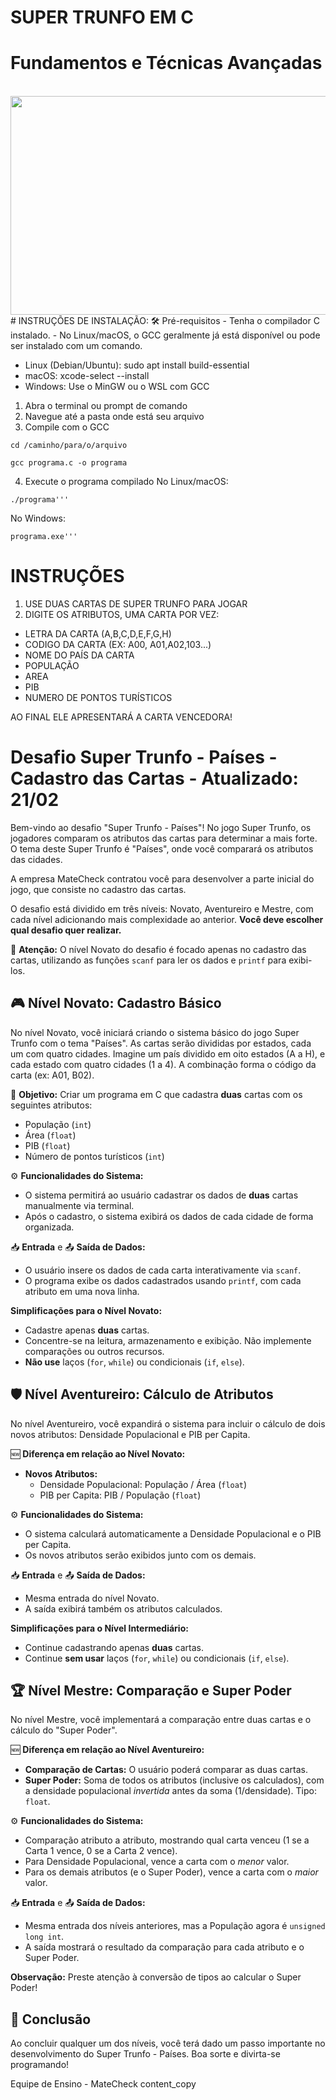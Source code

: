 # SUPER TRUNFO EM C
# Fundamentos e Técnicas Avançadas
  </div>
  <div style="display: inline_block"><br>
  <img height="350" width="850" src="https://i0.wp.com/romirplayhouse.com/wp-content/uploads/2023/06/1474A0A7-EDAD-4693-9468-7CE0CC967CBB.jpeg?w=620&ssl=1" />
</div>
# INSTRUÇÕES DE INSTALAÇÃO:
🛠️ Pré-requisitos
- Tenha o compilador C instalado.
- No Linux/macOS, o GCC geralmente já está disponível ou pode ser instalado com um comando.

- Linux (Debian/Ubuntu): sudo apt install build-essential
- macOS: xcode-select --install
- Windows: Use o MinGW ou o WSL com GCC

1. Abra o terminal ou prompt de comando
2. Navegue até a pasta onde está seu arquivo
3. Compile com o GCC
```shell 
cd /caminho/para/o/arquivo
```
```shell 
gcc programa.c -o programa
```
4. Execute o programa compilado
No Linux/macOS:
```shell 
./programa'''
```
No Windows:
```shell 
programa.exe'''
```

# INSTRUÇÕES
1) USE DUAS CARTAS DE SUPER TRUNFO PARA JOGAR
2) DIGITE OS ATRIBUTOS, UMA CARTA POR VEZ:
-   LETRA DA CARTA (A,B,C,D,E,F,G,H)
-   CODIGO DA CARTA (EX: A00, A01,A02,103...)
-   NOME DO PAÍS DA CARTA
-   POPULAÇÃO
-   AREA
-   PIB
-   NUMERO DE PONTOS TURÍSTICOS


AO FINAL ELE APRESENTARÁ A CARTA VENCEDORA!
   



























# Desafio Super Trunfo - Países - Cadastro das Cartas - Atualizado: 21/02

Bem-vindo ao desafio "Super Trunfo - Países"! No jogo Super Trunfo, os jogadores comparam os atributos das cartas para determinar a mais forte. O tema deste Super Trunfo é "Países", onde você comparará os atributos das cidades.

A empresa MateCheck contratou você para desenvolver a parte inicial do jogo, que consiste no cadastro das cartas.

O desafio está dividido em três níveis: Novato, Aventureiro e Mestre, com cada nível adicionando mais complexidade ao anterior.  **Você deve escolher qual desafio quer realizar.**

🚨 **Atenção:** O nível Novato do desafio é focado apenas no cadastro das cartas, utilizando as funções `scanf` para ler os dados e `printf` para exibi-los.

## 🎮 Nível Novato: Cadastro Básico

No nível Novato, você iniciará criando o sistema básico do jogo Super Trunfo com o tema "Países". As cartas serão divididas por estados, cada um com quatro cidades.  Imagine um país dividido em oito estados (A a H), e cada estado com quatro cidades (1 a 4).  A combinação forma o código da carta (ex: A01, B02).

🚩 **Objetivo:** Criar um programa em C que cadastra **duas** cartas com os seguintes atributos:

*   População (`int`)
*   Área (`float`)
*   PIB (`float`)
*   Número de pontos turísticos (`int`)

⚙️ **Funcionalidades do Sistema:**

*   O sistema permitirá ao usuário cadastrar os dados de **duas** cartas manualmente via terminal.
*   Após o cadastro, o sistema exibirá os dados de cada cidade de forma organizada.

📥 **Entrada** e 📤 **Saída de Dados:**

*   O usuário insere os dados de cada carta interativamente via `scanf`.
*   O programa exibe os dados cadastrados usando `printf`, com cada atributo em uma nova linha.

**Simplificações para o Nível Novato:**

*   Cadastre apenas **duas** cartas.
*   Concentre-se na leitura, armazenamento e exibição. Não implemente comparações ou outros recursos.
*   **Não use** laços (`for`, `while`) ou condicionais (`if`, `else`).


## 🛡️ Nível Aventureiro: Cálculo de Atributos

No nível Aventureiro, você expandirá o sistema para incluir o cálculo de dois novos atributos: Densidade Populacional e PIB per Capita.

🆕 **Diferença em relação ao Nível Novato:**

*   **Novos Atributos:**
    *   Densidade Populacional: População / Área (`float`)
    *   PIB per Capita: PIB / População (`float`)

⚙️ **Funcionalidades do Sistema:**

*   O sistema calculará automaticamente a Densidade Populacional e o PIB per Capita.
*   Os novos atributos serão exibidos junto com os demais.

📥 **Entrada** e 📤 **Saída de Dados:**

*   Mesma entrada do nível Novato.
*   A saída exibirá também os atributos calculados.

**Simplificações para o Nível Intermediário:**

*   Continue cadastrando apenas **duas** cartas.
*   Continue **sem usar** laços (`for`, `while`) ou condicionais (`if`, `else`).



## 🏆 Nível Mestre: Comparação e Super Poder

No nível Mestre, você implementará a comparação entre duas cartas e o cálculo do "Super Poder".

🆕 **Diferença em relação ao Nível Aventureiro:**

*   **Comparação de Cartas:** O usuário poderá comparar as duas cartas.
*   **Super Poder:** Soma de todos os atributos (inclusive os calculados), com a densidade populacional *invertida* antes da soma (1/densidade).  Tipo: `float`.

⚙️ **Funcionalidades do Sistema:**

*   Comparação atributo a atributo, mostrando qual carta venceu (1 se a Carta 1 vence, 0 se a Carta 2 vence).
*   Para Densidade Populacional, vence a carta com o *menor* valor.
*   Para os demais atributos (e o Super Poder), vence a carta com o *maior* valor.

📥 **Entrada** e 📤 **Saída de Dados:**

*   Mesma entrada dos níveis anteriores, mas a População agora é `unsigned long int`.
*   A saída mostrará o resultado da comparação para cada atributo e o Super Poder.

**Observação:**  Preste atenção à conversão de tipos ao calcular o Super Poder!


## 🏁 Conclusão

Ao concluir qualquer um dos níveis, você terá dado um passo importante no desenvolvimento do Super Trunfo - Países. Boa sorte e divirta-se programando!

Equipe de Ensino - MateCheck
content_copy
